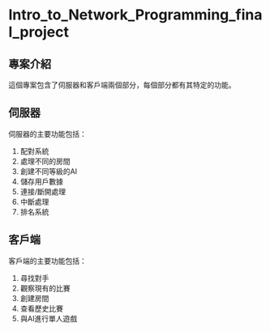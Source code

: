 # Intro_to_Network_Programming_final_project

## 專案介紹

這個專案包含了伺服器和客戶端兩個部分，每個部分都有其特定的功能。

## 伺服器

伺服器的主要功能包括：

1. 配對系統
2. 處理不同的房間
3. 創建不同等級的AI
4. 儲存用戶數據
5. 連接/斷開處理
6. 中斷處理
7. 排名系統

## 客戶端

客戶端的主要功能包括：

1. 尋找對手
2. 觀察現有的比賽
3. 創建房間
4. 查看歷史比賽
5. 與AI進行單人遊戲



